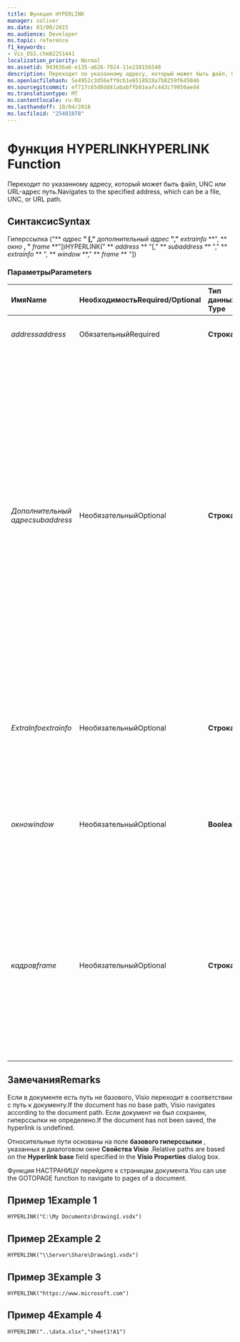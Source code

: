 ```yaml
---
title: Функция HYPERLINK
manager: soliver
ms.date: 03/09/2015
ms.audience: Developer
ms.topic: reference
f1_keywords:
- Vis_DSS.chm82251441
localization_priority: Normal
ms.assetid: 943636a6-e135-a626-7924-11e238156548
description: Переходит по указанному адресу, который может быть файл, UNC или URL-адрес путь.
ms.openlocfilehash: 5e4952c3d56eff0cb1e6518928a7b8259f645046
ms.sourcegitcommit: ef717c65d8dd41ababffb01eafc443c79950aed4
ms.translationtype: MT
ms.contentlocale: ru-RU
ms.lasthandoff: 10/04/2018
ms.locfileid: "25401078"
---
```

# <a name="hyperlink-function"></a><span data-ttu-id="44c87-103">Функция HYPERLINK</span><span class="sxs-lookup"><span data-stu-id="44c87-103">HYPERLINK Function</span></span>

<span data-ttu-id="44c87-104">Переходит по указанному адресу, который может быть файл, UNC или URL-адрес путь.</span><span class="sxs-lookup"><span data-stu-id="44c87-104">Navigates to the specified address, which can be a file, UNC, or URL path.</span></span>
  
## <a name="syntax"></a><span data-ttu-id="44c87-105">Синтаксис</span><span class="sxs-lookup"><span data-stu-id="44c87-105">Syntax</span></span>

<span data-ttu-id="44c87-106">Гиперссылка ("\*\* *адрес* **" [,"** *дополнительный адрес* **","** *extrainfo* \*\*", \*\* *окно* **, "** *frame* \*\*"])</span><span class="sxs-lookup"><span data-stu-id="44c87-106">HYPERLINK(" \*\* *address* \*\* "[," \*\* *subaddress* \*\* "," \*\* *extrainfo* \*\* ", \*\* *window* \*\*," \*\* *frame* \*\* "])</span></span> 
  
### <a name="parameters"></a><span data-ttu-id="44c87-107">Параметры</span><span class="sxs-lookup"><span data-stu-id="44c87-107">Parameters</span></span>

|<span data-ttu-id="44c87-108">**Имя**</span><span class="sxs-lookup"><span data-stu-id="44c87-108">**Name**</span></span>|<span data-ttu-id="44c87-109">**Необходимость**</span><span class="sxs-lookup"><span data-stu-id="44c87-109">**Required/Optional**</span></span>|<span data-ttu-id="44c87-110">**Тип данных**</span><span class="sxs-lookup"><span data-stu-id="44c87-110">**Data Type**</span></span>|<span data-ttu-id="44c87-111">**Описание**</span><span class="sxs-lookup"><span data-stu-id="44c87-111">**Description**</span></span>|
|:-----|:-----|:-----|:-----|
| <span data-ttu-id="44c87-112">_address_</span><span class="sxs-lookup"><span data-stu-id="44c87-112">_address_</span></span> <br/> |<span data-ttu-id="44c87-113">Обязательный</span><span class="sxs-lookup"><span data-stu-id="44c87-113">Required</span></span>  <br/> |<span data-ttu-id="44c87-114">**Строка**</span><span class="sxs-lookup"><span data-stu-id="44c87-114">**String**</span></span> <br/> |<span data-ttu-id="44c87-115">Полный путь или относительный путь.</span><span class="sxs-lookup"><span data-stu-id="44c87-115">A full path or a relative path.</span></span>  <br/> |
| <span data-ttu-id="44c87-116">_Дополнительный адрес_</span><span class="sxs-lookup"><span data-stu-id="44c87-116">_subaddress_</span></span> <br/> |<span data-ttu-id="44c87-117">Необязательный</span><span class="sxs-lookup"><span data-stu-id="44c87-117">Optional</span></span>  <br/> |<span data-ttu-id="44c87-118">**Строка**</span><span class="sxs-lookup"><span data-stu-id="44c87-118">**String**</span></span> <br/> |<span data-ttu-id="44c87-119">Указывает расположение в адрес, который необходимо связать с.</span><span class="sxs-lookup"><span data-stu-id="44c87-119">Specifies a location within address to link to.</span></span> <span data-ttu-id="44c87-120">Например если адрес файл Microsoft Visio, дополнительный адрес может быть имя страницы; Если файл Microsoft Excel, дополнительный адрес может быть электронной таблицы или диапазон в электронной таблице; Если URL-адрес страницы HTML, дополнительный адрес может быть привязки.</span><span class="sxs-lookup"><span data-stu-id="44c87-120">For example, if address is a Microsoft Visio file, subaddress can be a page name; if a Microsoft Excel file, subaddress can be a worksheet or range within a worksheet; if a URL for an HTML page, subaddress can be an anchor.</span></span>  <br/> |
| <span data-ttu-id="44c87-121">_ExtraInfo_</span><span class="sxs-lookup"><span data-stu-id="44c87-121">_extrainfo_</span></span> <br/> |<span data-ttu-id="44c87-122">Необязательный</span><span class="sxs-lookup"><span data-stu-id="44c87-122">Optional</span></span>  <br/> |<span data-ttu-id="44c87-123">**Строка**</span><span class="sxs-lookup"><span data-stu-id="44c87-123">**String**</span></span> <br/> |<span data-ttu-id="44c87-124">Передает данные, используемые в разрешении URL-адрес, например координаты гиперкарты.</span><span class="sxs-lookup"><span data-stu-id="44c87-124">Passes information used in resolving the URL, such as the coordinates of an image map.</span></span>  <br/> |
| <span data-ttu-id="44c87-125">_окно_</span><span class="sxs-lookup"><span data-stu-id="44c87-125">_window_</span></span> <br/> |<span data-ttu-id="44c87-126">Необязательный</span><span class="sxs-lookup"><span data-stu-id="44c87-126">Optional</span></span>  <br/> |<span data-ttu-id="44c87-127">**Boolean**</span><span class="sxs-lookup"><span data-stu-id="44c87-127">**Boolean**</span></span> <br/> |<span data-ttu-id="44c87-128">Указывает, будет ли гиперссылка открывается в новом окне.</span><span class="sxs-lookup"><span data-stu-id="44c87-128">Specifies whether the hyperlink is opened in a new window.</span></span> <span data-ttu-id="44c87-129">Значение по умолчанию — FALSE.</span><span class="sxs-lookup"><span data-stu-id="44c87-129">The default value is FALSE.</span></span>  <br/> |
| <span data-ttu-id="44c87-130">_кадров_</span><span class="sxs-lookup"><span data-stu-id="44c87-130">_frame_</span></span> <br/> |<span data-ttu-id="44c87-131">Необязательный</span><span class="sxs-lookup"><span data-stu-id="44c87-131">Optional</span></span>  <br/> |<span data-ttu-id="44c87-132">**Строка**</span><span class="sxs-lookup"><span data-stu-id="44c87-132">**String**</span></span> <br/> | <span data-ttu-id="44c87-133">Указывает имя рамки для конечного при открытом как активный документ в браузере ActiveX, такие как Microsoft Internet Explorer 3.0 или более поздней версии Visio.</span><span class="sxs-lookup"><span data-stu-id="44c87-133">Specifies the name of a frame to target when Visio is open as an Active document in an ActiveX browser, such as Microsoft Internet Explorer 3.0 or later.</span></span> <span data-ttu-id="44c87-134">По умолчанию используется пустая строка.</span><span class="sxs-lookup"><span data-stu-id="44c87-134">The default is an empty string.</span></span>  <br/> |
   
## <a name="remarks"></a><span data-ttu-id="44c87-135">Замечания</span><span class="sxs-lookup"><span data-stu-id="44c87-135">Remarks</span></span>

<span data-ttu-id="44c87-136">Если в документе есть путь не базового, Visio переходит в соответствии с путь к документу.</span><span class="sxs-lookup"><span data-stu-id="44c87-136">If the document has no base path, Visio navigates according to the document path.</span></span> <span data-ttu-id="44c87-137">Если документ не был сохранен, гиперссылки не определено.</span><span class="sxs-lookup"><span data-stu-id="44c87-137">If the document has not been saved, the hyperlink is undefined.</span></span> 
  
<span data-ttu-id="44c87-138">Относительные пути основаны на поле **базового гиперссылки** , указанных в диалоговом окне **Свойства Visio** .</span><span class="sxs-lookup"><span data-stu-id="44c87-138">Relative paths are based on the **Hyperlink base** field specified in the **Visio Properties** dialog box.</span></span> 
  
<span data-ttu-id="44c87-139">Функция НАСТРАНИЦУ перейдите к страницам документа.</span><span class="sxs-lookup"><span data-stu-id="44c87-139">You can use the GOTOPAGE function to navigate to pages of a document.</span></span> 
  
## <a name="example-1"></a><span data-ttu-id="44c87-140">Пример 1</span><span class="sxs-lookup"><span data-stu-id="44c87-140">Example 1</span></span>

 `HYPERLINK("C:\My Documents\Drawing1.vsdx")`
  
## <a name="example-2"></a><span data-ttu-id="44c87-141">Пример 2</span><span class="sxs-lookup"><span data-stu-id="44c87-141">Example 2</span></span>

 `HYPERLINK("\\Server\Share\Drawing1.vsdx")`
  
## <a name="example-3"></a><span data-ttu-id="44c87-142">Пример 3</span><span class="sxs-lookup"><span data-stu-id="44c87-142">Example 3</span></span>

 `HYPERLINK("https://www.microsoft.com")`
  
## <a name="example-4"></a><span data-ttu-id="44c87-143">Пример 4</span><span class="sxs-lookup"><span data-stu-id="44c87-143">Example 4</span></span>

 `HYPERLINK("..\data.xlsx","sheet1!A1")`
  

